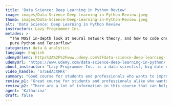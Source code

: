 ```yaml
---
title: 'Data Science: Deep Learning in Python Review'
image: images/Data-Science-Deep-Learning-in-Python-Review.jpeg
thumb: images/Data-Science-Deep-Learning-in-Python-Review.jpeg
alt: 'Data Science: Deep Learning in Python Review'
instructors: Lazy Programmer Inc.
metades: >-
  "The MOST in-depth look at neural network theory, and how to code one with
  pure Python and Tensorflow"
categories: data & analytics
language: English
udemyUrlenc: https%3A%2F%2Fwww.udemy.com%2Fdata-science-deep-learning-in-python%2F
udemyUrl: 'https://www.udemy.com/data-science-deep-learning-in-python/'
about_instructor: "Lazy Programmer Inc. is a data scientist, big date engineer and full-stack software engineer who provides course online for students. He has a masters in computer engineering, specializing in machine learning and recognition. "
video_handle: 'S75EdAcXHKk'
summary: "Good course for students and professionals who wants to improve their data science skills. The course incorporates a lot of teaching materials to solidify learning and explains the core concept of Deep Learning in detail to interested students."
review_p1: "Great course for students and professionals alike who wants to learn Deep Learning in Phyton. The course content is structured very well with a lot of valuable concepts incorporated. There are exercises which challenge the knowledge of the students about the topic and makes the whole course interesting and practical. The pace of the lessons are just enough to cover everything smoothly and the topics were comprehensive. It is a great introduction to Deep Learning and focuses a lot on the practical application of the concepts which helps solidify the material in the students. There are a lot of theories presented in the lesson which has a practical use in Phyton. "
review_p2: "There are a lot of information in this course that can help the students to make their own models. Everything was covered in-depth and every information is up-to-date with the recent developments in the field. This course is great for those who want to know the mechanism of Deep Learning at its very core and even better if the student has a background in logistic regression and coding in Phyton. The assignments are fun and engaging and really challenges the students with what they already know. There are a lot of algorithms present which can help anyone to improve their skills as a data scientist."
agent: 'Katharina'
draft: false
---
```


